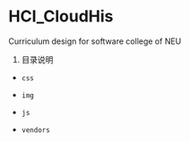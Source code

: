# HCI_CloudHis
Curriculum design for software college of NEU

1. 目录说明

- `css`

- `img`

- `js`

- `vendors`
